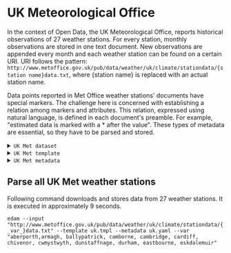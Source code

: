 # UK Meteorological Office

In the context of Open Data, the UK Meteorological Office, reports historical 
observations of 27 weather stations. 
For every station, monthly observations are stored in one text document. 
New observations are appended every month and each weather station can be 
found on a certain URI. 
URI follows the pattern: 
`http://www.metoffice.gov.uk/pub/data/weather/uk/climate/stationdata/{station name}data.txt`, 
where {station name} is replaced with an actual station name. 

Data points reported in Met Office weather stations' documents have 
special markers. 
The challenge here is concerned with establishing a relation 
among markers and attributes. 
This relation, expressed using natural language, is defined 
in each document's preamble. 
For example, "estimated data is marked with a * after the value". 
These types of metadata are essential, so they have to be parsed and stored.

<details>
    <summary><code>UK Met dataset</code></summary>

```csv
Cwmystwyth
Location: 277300E 274900N, Lat 52.358 Lon -3.802, 301 metres amsl
Estimated data is marked with a * after the value.
Missing data (more than 2 days missing in month) is marked by  ---.
Sunshine data taken from an automatic Kipp & Zonen sensor marked with a #, otherwise sunshine data taken from a Campbell Stokes recorder.
   yyyy  mm   tmax    tmin      af    rain     sun
              degC    degC    days      mm   hours
   1959   1    4.5    -1.9      20    ---     57.2
  1959    2    7.3     0.9      15    ---     87.2
  1959    3    8.4     3.1       3    ---     81.6
  1959    4   10.8     3.7       1    ---    107.4
  1959    5   15.8     5.8       1    ---    213.5
  1959    6   16.9     8.2       0    ---    209.4
  1959    7   18.5     9.5       0    ---    167.8
  1959    8   19.0    10.5       0    ---    164.8
  1959    9   18.3     5.9       0    ---    196.5
  1959   10   14.8     7.9       1    ---    101.1
  1959   11    8.8     3.9       3    ---     38.9
  1959   12    7.2     2.5       3    ---     19.2
```

</details>

<details>
    <summary><code>UK Met template</code></summary>

```csv
{{station.name}}
Location:{{station.location}}, Lat {{station.latitude}} Lon {{station.longitude}}, {{station.tags.altitude}}
Estimated data is marked with a * after the value.
Missing data (more than 2 days missing in month) is marked by  ---.
Sunshine data taken from an automatic Kipp & Zonen sensor marked with a #, otherwise sunshine data taken from a Campbell Stokes recorder.
   yyyy  mm   tmax    tmin      af    rain     sun
              degC    degC    days      mm   hours
{%for timestamp, tmax,tmin,af,rain,sun in chunk%}
{{timestamp.year}}  {{timestamp.month}}  {{tmax.value}}  {{tmin.value}}  {{af.value}}  {{rain.value}}  {{sun.value}}
{%endfor%}
```

</details>

<details>
    <summary><code>UK Met metadata</code></summary>

```yaml
Station:
    license: Attribution
    region: United Kingdom
    url: http://www.metoffice.gov.uk/
    tags:
        key1:value1
        key2:value2
Observables:
    -   observable_id: tmin
        name: Temperature minimum
        ontology: https://edam.org#Temperature
        qualifiers: https://edam.org#min
    -   observable_id: tmax
        name: Temperature Max
        ontology: https://edam.org#Temperature
        qualifiers: https://edam.org#max
    -   observable_id: rain
        name: Rain
        ontology: https://edam.org#Rain
    -   observable_id: af
        name: Days of air frost
        ontology: https://edam.org#AirFrostDays
    -   observable_id: sun
        name: Sunshine duration
        ontology: https://edam.org#SunShineDuration
Units of Measurement:
    -   name: Days
        symbol: D
        relevant_observables: af, sun
    -   name: Celcius
        symbol: degC
        relevant_observables: tmin, tmax
    -   name: Millimeters
        symbol: mm
        relevant_observables: rain
```

</details>

## Parse all UK Met weather stations

Following command downloads and stores data from 27 weather stations. 
It is executed in approximately 9 seconds.   

`edam --input "http://www.metoffice.gov.uk/pub/data/weather/uk/climate/stationdata/{_var_}data.txt" --template uk.tmpl --metadata uk.yaml --var "aberporth,armagh, ballypatrick, camborne, cambridge, cardiff, chivenor, cwmystwyth, dunstaffnage, durham, eastbourne, eskdalemuir"`